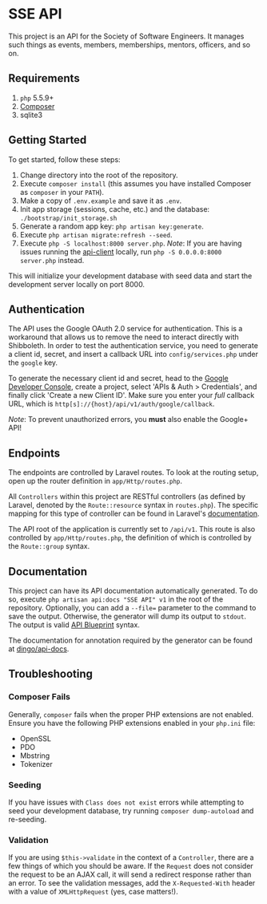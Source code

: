 # SSE API

This project is an API for the Society of Software Engineers. It manages such
things as events, members, memberships, mentors, officers, and so on.

## Requirements

1. `php` 5.5.9+
1. [Composer](http://getcomposer.org)
1. sqlite3

## Getting Started

To get started, follow these steps:

1. Change directory into the root of the repository.
1. Execute `composer install` (this assumes you have installed Composer as `composer` in your `PATH`).
1. Make a copy of `.env.example` and save it as `.env`.
1. Init app storage (sessions, cache, etc.) and the database: `./bootstrap/init_storage.sh`
1. Generate a random app key: `php artisan key:generate`.
1. Execute `php artisan migrate:refresh --seed`.
1. Execute `php -S localhost:8000 server.php`.  _Note_: If you are having issues
   running the [api-client][api-client] locally, run `php -S 0.0.0.0:8000
   server.php` instead.

This will initialize your development database with seed data and start the
development server locally on port 8000.

## Authentication

The API uses the Google OAuth 2.0 service for authentication. This is a workaround
that allows us to remove the need to interact directly with Shibboleth. In order to
test the authentication service, you need to generate a client id, secret, and insert
a callback URL into `config/services.php` under the `google` key.

To generate the necessary client id and secret, head to the [Google Developer Console](https://console.developers.google.com/project), create a project, select 'APIs & Auth > Credentials', and
finally click 'Create a new Client ID'. Make sure you enter your *full* callback URL,
which is `http[s]://{host}/api/v1/auth/google/callback`.

*Note*: To prevent unauthorized errors, you **must** also enable the Google+ API!

## Endpoints

The endpoints are controlled by Laravel routes. To look at the routing setup,
open up the router definition in `app/Http/routes.php`.

All `Controllers` within this project are RESTful controllers (as defined by
Laravel, denoted by the `Route::resource` syntax in `routes.php`). The specific
mapping for this type of controller can be found in Laravel's [documentation](http://laravel.com/docs/5.1/controllers#restful-resource-controllers).

The API root of the application is currently set to `/api/v1`. This route is
also controlled by `app/Http/routes.php`, the definition of which is controlled
by the `Route::group` syntax.

## Documentation

This project can have its API documentation automatically generated. To do so,
execute `php artisan api:docs "SSE API" v1` in the root of the repository.
Optionally, you can add a `--file=` parameter to the command to save the output.
Otherwise, the generator will dump its output to `stdout`. The output is valid
[API Blueprint](https://apiblueprint.org/) syntax.

The documentation for annotation required by the generator can be found at
[dingo/api-docs](https://github.com/dingo/api-docs/blob/master/API%20Blueprint%20Documentation.md).

## Troubleshooting

### Composer Fails

Generally, `composer` fails when the proper PHP extensions are not enabled.
Ensure you have the following PHP extensions enabled in your `php.ini` file:

* OpenSSL
* PDO
* Mbstring
* Tokenizer

### Seeding

If you have issues with `Class does not exist` errors while attempting to seed
your development database, try running `composer dump-autoload` and re-seeding.

### Validation

If you are using `$this->validate` in the context of a `Controller`, there are
a few things of which you should be aware. If the `Request` does not consider
the request to be an AJAX call, it will send a redirect response rather than
an error. To see the validation messages, add the `X-Requested-With` header with
a value of `XMLHttpRequest` (yes, case matters!).

[api-client]: https://github.com/rit-sse/api-client
